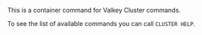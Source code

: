 This is a container command for Valkey Cluster commands.

To see the list of available commands you can call `CLUSTER HELP`.
